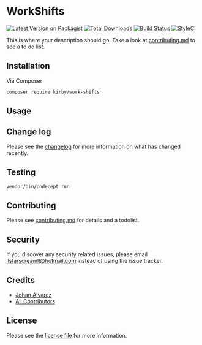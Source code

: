 # WorkShifts

[![Latest Version on Packagist][ico-version]][link-packagist]
[![Total Downloads][ico-downloads]][link-downloads]
[![Build Status][ico-travis]][link-travis]
[![StyleCI][ico-styleci]][link-styleci]

This is where your description should go. Take a look at [contributing.md](contributing.md) to see a to do list.

## Installation

Via Composer

``` bash
composer require kirby/work-shifts
```

## Usage

## Change log

Please see the [changelog](changelog.md) for more information on what has changed recently.

## Testing

``` bash
vendor/bin/codecept run
```

## Contributing

Please see [contributing.md](contributing.md) for details and a todolist.

## Security

If you discover any security related issues, please email llstarscreamll@hotmail.com instead of using the issue tracker.

## Credits

- [Johan Alvarez][https://github.com/llstarscreamll]
- [All Contributors][link-contributors]

## License

Please see the [license file](license.md) for more information.

[ico-version]: https://img.shields.io/packagist/v/llstarscreamll/laravel-work-shifts.svg?style=flat-square
[ico-downloads]: https://img.shields.io/packagist/dt/llstarscreamll/laravel-work-shifts.svg?style=flat-square
[ico-travis]: https://img.shields.io/travis/llstarscreamll/laravel-work-shifts/master.svg?style=flat-square
[ico-styleci]: https://styleci.io/repos/12345678/shield

[link-packagist]: https://packagist.org/packages/llstarscreamll/laravel-work-shifts
[link-downloads]: https://packagist.org/packages/llstarscreamll/laravel-work-shifts
[link-travis]: https://travis-ci.org/llstarscreamll/laravel-work-shifts
[link-styleci]: https://styleci.io/repos/12345678
[https://github.com/llstarscreamll]: https://github.com/llstarscreamll
[link-contributors]: ../../contributors
